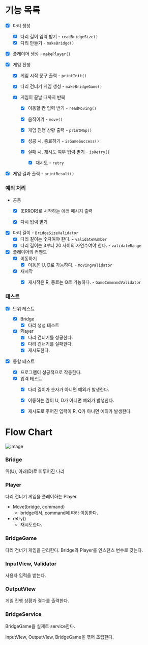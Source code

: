 # 기능 목록

- [x] 다리 생성

  - [x] 다리 길이 입력 받기 - `readBridgeSize()`
  - [x] 다리 만들기 - `makeBridge()`
  
- [x] 플레이어 생성 - `makePlayer()`

  

- [x] 게임 진행

  - [x] 게임 시작 문구 출력 - `printInit()`

  - [x] 다리 건너기 게임 생성 - `makeBridgeGame()`

  - [x] 게임이 끝날 때까지 반복

    - [x] 이동할 칸 입력 받기 - `readMoving()`

    - [x] 움직이기 - `move()`

    - [x] 게임 진행 상황 출력 - `printMap()`
    - [x] 성공 시, 종료하기 - `isGameSuccess()`

    - [x] 실패 시, 재시도 여부 입력 받기 - `isRetry()`
      - [x] 재시도 - `retry`

- [x] 게임 결과 출력 - `printResult()`



### 예외 처리

- 공통

  - [x] [ERROR]로 시작하는 에러 메시지 출력

  - [x] 다시 입력 받기

    

- [x] 다리 길이 - `BridgeSizeValidator`
  - [x] 다리 길이는 숫자여야 한다. - `validateNumber`
  - [x] 다리 길이는 3부터 20 사이의 자연수여야 한다. - `validateRange`
- [x] 플레이어의 커맨드
  - [x] 이동하기
    - [x] 이동은 U, D로 가능하다. - `MovingValidator`
  - [x] 재시작
    - [x] 재시작은 R, 종료는 Q로 가능하다. - `GameCommandValidator`



### 테스트

- [x] 단위 테스트
  - [x] Bridge
    - [x] 다리 생성 테스트
  - [x] Player
    - [x] 다리 건너기를 성공한다.
    - [x] 다리 건너기를 실패한다.
    - [x] 재시도한다.

- [x] 통합 테스트

  - [x] 프로그램이 성공적으로 작동한다.
  - [x] 입력 테스트
    - [x] 다리 길이가 숫자가 아니면 예외가 발생한다.
    - [x] 이동하는 칸이 U, D가 아니면 예외가 발생한다.
    - [x] 재시도로 주어진 입력이 R, Q가 아니면 예외가 발생한다.

  

# Flow Chart

![image](https://user-images.githubusercontent.com/79066049/203342911-1ed9c5a6-af0b-43ba-9654-5c383ba53847.png)



### Bridge

위(U), 아래(D)로 이루어진 다리

### Player

다리 건너기 게임을 플레이하는 Player.

- Move(bridge, command)
  - bridge에서, command에 따라 이동한다.
- retry()
  -  재시도한다.

### BridgeGame

다리 건너기 게임을 관리한다. Bridge와 Player를 인스턴스 변수로 갖는다.



### InputView, Validator

사용자 입력을 받는다.

### OutputView

게임 진행 상황과 결과를 출력한다.





### BridgeService

BridgeGame을 실제로 service한다.

InputView, OutputView, BridgeGame을 엮어 조립한다.